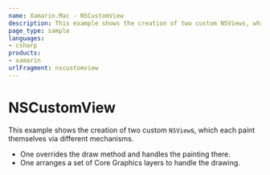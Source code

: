 ```yaml
---
name: Xamarin.Mac - NSCustomView
description: This example shows the creation of two custom NSViews, which each paint themselves via different mechanisms. - One overrides the draw method and...
page_type: sample
languages:
- csharp
products:
- xamarin
urlFragment: nscustomview
---
```

# NSCustomView

This example shows the creation of two custom `NSView`s, which each paint themselves via different mechanisms.

- One overrides the draw method and handles the painting there.
- One arranges a set of Core Graphics layers to handle the drawing.

